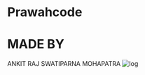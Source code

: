 # Prawahcode

#  MADE BY
ANKIT RAJ
SWATIPARNA MOHAPATRA
![log](https://github.com/user-attachments/assets/faf7be3d-59de-4317-977c-c66514b1423a)
